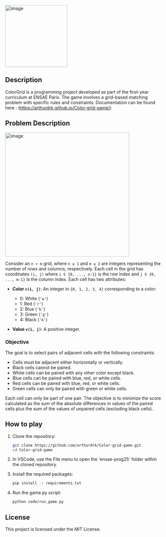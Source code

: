 <img width="200" alt="image" src="https://github.com/user-attachments/assets/536d54e2-bfd8-40b4-919e-80e28ae60b50" />

## Description

ColorGrid is a programming project developed as part of the first-year curriculum at ENSAE Paris. The game involves a grid-based matching problem with specific rules and constraints.
Documentation can be found here : (https://arthurdrk.github.io/Color-grid-game/)

## Problem Description
<img width="400" alt="image" src="https://github.com/user-attachments/assets/4428a98a-1e09-4fa4-97fb-8e00bd2b01b0" />



Consider an `n × m` grid, where `n ≥ 1` and `m ≥ 2` are integers representing the number of rows and columns, respectively. Each cell in the grid has coordinates `(i, j)` where `i ∈ {0, ..., n-1}` is the row index and `j ∈ {0, ..., m-1}` is the column index. Each cell has two attributes:

- **Color `c(i, j)`**: An integer in `{0, 1, 2, 3, 4}` corresponding to a color:
  - 0: White (`'w'`)
  - 1: Red (`'r'`)
  - 2: Blue (`'b'`)
  - 3: Green (`'g'`)
  - 4: Black (`'k'`)

- **Value `v(i, j)`**: A positive integer.

### Objective

The goal is to select pairs of adjacent cells with the following constraints:

- Cells must be adjacent either horizontally or vertically.
- Black cells cannot be paired.
- White cells can be paired with any other color except black.
- Blue cells can be paired with blue, red, or white cells.
- Red cells can be paired with blue, red, or white cells.
- Green cells can only be paired with green or white cells.

Each cell can only be part of one pair. The objective is to minimize the score calculated as the sum of the absolute differences in values of the paired cells plus the sum of the values of unpaired cells (excluding black cells).

## How to play

1. Clone the repository:
   ```bash
   git clone https://github.com/arthurdrk/Color-grid-game.git
   cd Color-grid-game
   ```

2. In VSCode, use the File menu to open the 'ensae-prog25' folder within the cloned repository.

3. Install the required packages:
   ```bash
   pip install -r requirements.txt
   ```

4. Run the game.py script:
   ```bash
   python code/run_game.py
   ```
   
## License

This project is licensed under the MIT License.
